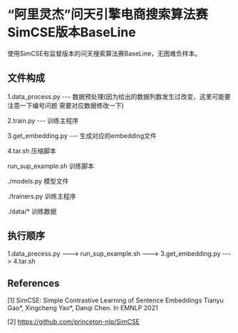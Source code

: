 # “阿里灵杰”问天引擎电商搜索算法赛 SimCSE版本BaseLine
使用SimCSE有监督版本的问天搜索算法赛BaseLine，无困难负样本。
## 文件构成
1.data_process.py --- 数据预处理(因为给出的数据列数发生过改变，这里可能要注意一下编号问题 需要对应数据修改一下)

2.train.py --- 训练主程序	

3.get_embedding.py --- 生成对应的embedding文件

4.tar.sh 压缩脚本

run_sup_example.sh 训练脚本

./models.py 模型文件

./trainers.py 训练主程序

./data/* 训练数据

## 执行顺序

1.data_precess.py ---> run_sup_example.sh ---> 3.get_embedding.py ---> 4.tar.sh



## References
<a id="1">[1]</a> 
SimCSE: Simple Contrastive Learning of Sentence Embeddings
Tianyu Gao*, Xingcheng Yao*, Danqi Chen.
In EMNLP 2021

<a id="1">[2]</a> 
https://github.com/princeton-nlp/SimCSE
